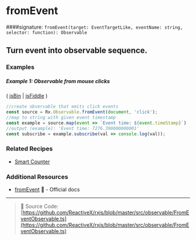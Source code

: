 # fromEvent
####signature: `fromEvent(target: EventTargetLike, eventName: string, selector: function): Observable`

## Turn event into observable sequence.

### Examples

##### Example 1: Observable from mouse clicks

( [jsBin](http://jsbin.com/xikapewoqa/1/edit?js,console,output) | [jsFiddle](https://jsfiddle.net/btroncone/vbLz1pdx/) )

```js
//create observable that emits click events
const source = Rx.Observable.fromEvent(document, 'click');
//map to string with given event timestamp
const example = source.map(event => `Event time: ${event.timeStamp}`)
//output (example): 'Event time: 7276.390000000001'
const subscribe = example.subscribe(val => console.log(val));
```

### Related Recipes
* [Smart Counter](../../recipes/smartcounter.md)

### Additional Resources
* [fromEvent](http://reactivex.io/rxjs/class/es6/Observable.js~Observable.html#static-method-fromEvent) :newspaper: - Official docs

---
> :file_folder: Source Code:  [https://github.com/ReactiveX/rxjs/blob/master/src/observable/FromEventObservable.ts](https://github.com/ReactiveX/rxjs/blob/master/src/observable/FromEventObservable.ts)
